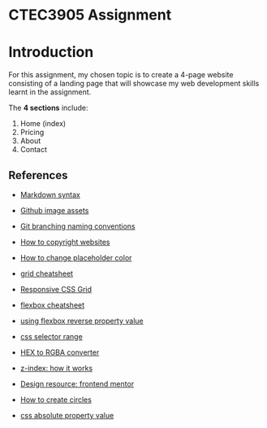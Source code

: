 # CTEC3905 Assignment

# Introduction
For this assignment, my chosen topic is to create a 4-page website consisting of a landing page that will showcase my web development skills learnt in the assignment.

The **4 sections** include:

1. Home (index)
2. Pricing
3. About
4. Contact

## References

* [Markdown syntax](https://www.markdownguide.org/basic-syntax)

* [Github image assets](https://github.com/logos)

* [Git branching naming conventions](https://codingsight.com/git-branching-naming-convention-best-practices/)

* [How to copyright websites](https://love2dev.com/blog/html-website-copyright/)

* [How to change placeholder color](https://www.w3schools.com/howto/howto_css_placeholder.asp)

* [grid cheatsheet](https://grid.malven.co/)

* [Responsive CSS Grid](https://www.youtube.com/watch?v=68O6eOGAGqA)

* [flexbox cheatsheet](https://flexbox.malven.co/)

* [using flexbox reverse property value](https://css-tricks.com/almanac/properties/f/flex-direction/)

* [css selector range](http://nthmaster.com/)

* [HEX to RGBA converter](http://hex2rgba.devoth.com/)

* [z-index: how it works](https://www.w3schools.com/cssref/playit.asp?filename=playcss_z-index&preval=2)

* [Design resource: frontend mentor](https://www.frontendmentor.io/challenges/payapi-multipage-website-FDLR1Y11e)

* [How to create circles](https://www.w3schools.com/howto/howto_css_circles.asp)

* [css absolute property value](https://medium.com/front-end-weekly/absolute-centering-in-css-ea3a9d0ad72e#:~:text=If%20you%20want%20to%20center%20something%20horizontally%20in%20CSS%20you,a%20little%20tricky%20to%20achieve)
